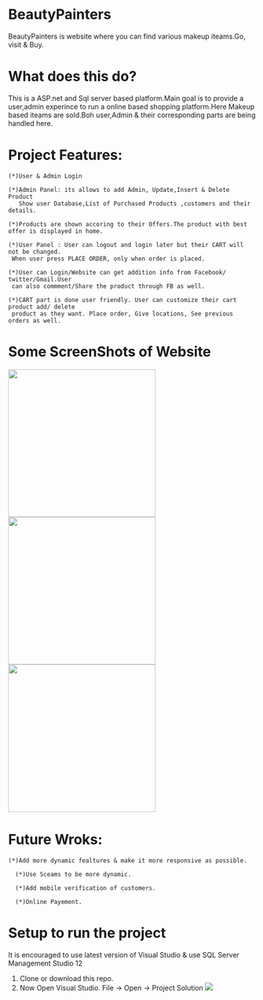 # BeautyPainters
BeautyPainters is website where you can find various makeup iteams.Go, visit & Buy.

# What does this do?
This is a ASP.net and Sql server based platform.Main goal is to provide a user,admin experince to run a online based shopping platform.Here Makeup based iteams are sold.Boh user,Admin & their corresponding parts are being handled here.

# Project Features:
	(*)User & Admin Login
  
	(*)Admin Panel: its allows to add Admin, Update,Insert & Delete Product
	   Show user Database,List of Purchased Products ,customers and their details.
     
	(*)Products are shown accoring to their Offers.The product with best offer is displayed in home.
  
	(*)User Panel : User can logout and login later but their CART will not be changed.
     When user press PLACE ORDER, only when order is placed.
     
	(*)User can Login/Website can get addition info from Facebook/ twitter/Gmail.User
     can also commment/Share the product through FB as well.
     
	(*)CART part is done user friendly. User can customize their cart product add/ delete
     product as they want. Place order, Give locations, See previous orders as well.
     
# Some ScreenShots of Website

<img src="img/s1.jpg" width="300" />   <img src="img/s2.jpeg" width="300" />    <img src="img/s3.jpeg" width="300" />

# Future Wroks:
    (*)Add more dynamic fealtures & make it more responsive as possible.
    
	  (*)Use Sceams to be more dynamic.
    
	  (*)Add mobile verification of customers.
    
	  (*)Online Payement.
	 
# Setup to run the project

It is encouraged to use latest version of Visual Studio & use SQL Server Management Studio 12

1.  Clone or download this repo.
2. 	Now Open Visual Studio. File -> Open -> Project Solution
		<img src="img/f1.png"/>
   


